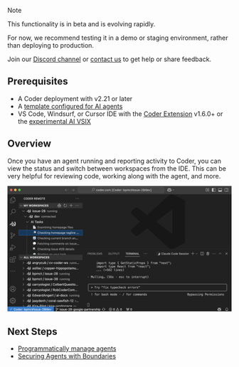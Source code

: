 > [!NOTE]
>
> This functionality is in beta and is evolving rapidly.
>
> For now, we recommend testing it in a demo or staging environment,
> rather than deploying to production.
>
> Join our [Discord channel](https://discord.gg/coder) or
> [contact us](https://coder.com/contact) to get help or share feedback.

## Prerequisites

- A Coder deployment with v2.21 or later
- A [template configured for AI agents](./create-template.md)
- VS Code, Windsurf, or Cursor IDE with the
  [Coder Extension](https://github.com/coder/vscode-coder/releases) v1.6.0+ or
  the [experimental AI VSIX](https://github.com/coder/vscode-coder/releases/)

## Overview

Once you have an agent running and reporting activity to Coder, you can view the
status and switch between workspaces from the IDE. This can be very helpful for
reviewing code, working along with the agent, and more.

![IDE Integration](../images/guides/ai-agents/ide-integration.png)

## Next Steps

- [Programmatically manage agents](./headless.md)
- [Securing Agents with Boundaries](./securing.md)
